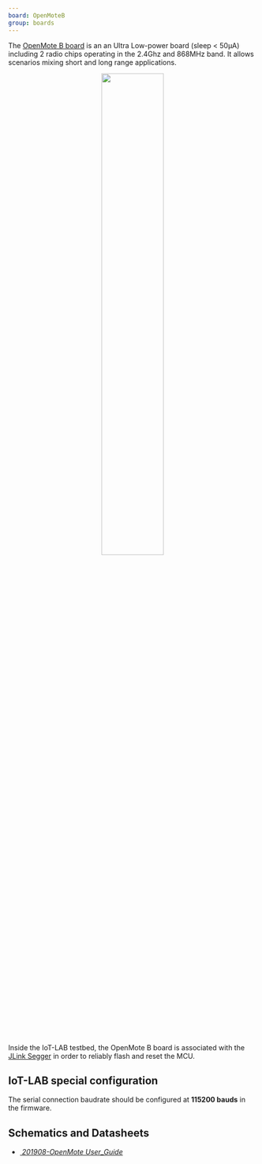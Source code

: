 ```yaml
---
board: OpenMoteB
group: boards
---
```


The [OpenMote B board](https://www.industrialshields.com/shop/product/is-omb-001-openmote-b-721#attr=) is an  an Ultra Low-power board (sleep < 50µA) including 2 radio chips operating in the 2.4Ghz and 868MHz band. It allows scenarios mixing short and long range applications.

<div style="text-align:center">
<img src="{{ '/assets/images/boards/' | relative_url}}openmoteb.jpg" style="width:50%;"/>
</div>

Inside the IoT-LAB testbed, the OpenMote B board is associated with the [JLink Segger](https://www.segger.com/products/debug-probes/j-link/models/j-link-edu-mini/) in order to reliably flash and reset the MCU.

## IoT-LAB special configuration

The serial connection baudrate should be configured at **115200 bauds** in the
firmware.

## Schematics and Datasheets

* [<i class="far fa-file-pdf"/>&nbsp;201908-OpenMote User_Guide](https://www.industrialshields.com/attachment/download?attachment_id=208800)
